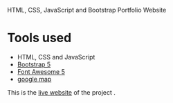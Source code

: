 HTML, CSS, JavaScript and Bootstrap Portfolio Website

# Tools used #
* HTML, CSS and JavaScript
* [Bootstrap 5](https://getbootstrap.com/docs/5.0/getting-started/introduction/)
* [Font Awesome 5](https://fontawesome.com/)
* [google map](https://www.embed-map.com/)

This is the [live website](https://portfolio-6y5k9r2pt-bgslwn.vercel.app/) of the project . 


